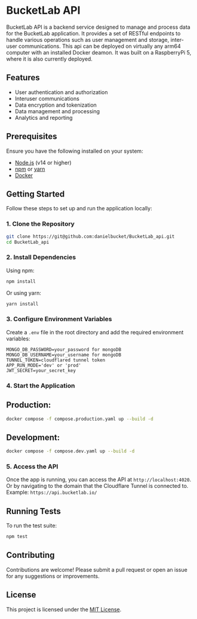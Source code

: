 # BucketLab API

BucketLab API is a backend service designed to manage and process data for the BucketLab application. It provides a set of RESTful endpoints to handle various operations such as user management and storage, inter-user communications.
This api can be deployed on virtually any arm64 computer with an installed Docker deamon.
It was built on a RaspberryPi 5, where it is also currently deployed.

## Features
- User authentication and authorization
- Interuser communications
- Data encryption and tokenization
- Data management and processing
- Analytics and reporting

## Prerequisites
Ensure you have the following installed on your system:
- [Node.js](https://nodejs.org/) (v14 or higher)
- [npm](https://www.npmjs.com/) or [yarn](https://yarnpkg.com/)
- [Docker](https://www.docker.com/)

## Getting Started

Follow these steps to set up and run the application locally:

### 1. Clone the Repository
```bash
git clone https://git@github.com:danielbucket/BucketLab_api.git
cd BucketLab_api
```

### 2. Install Dependencies
Using npm:
```bash
npm install
```
Or using yarn:
```bash
yarn install
```

### 3. Configure Environment Variables
Create a `.env` file in the root directory and add the required environment variables:
```
MONGO_DB_PASSWORD=your_password for mongoDB
MONGO_DB_USERNAME=your_username for mongoDB
TUNNEL_TOKEN=cloudflared tunnel token
APP_RUN_MODE='dev' or 'prod'
JWT_SECRET=your_secret_key
```

### 4. Start the Application

## Production:
```bash
docker compose -f compose.production.yaml up --build -d
```

## Development:
```bash
docker compose -f compose.dev.yaml up --build -d
```

### 5. Access the API
Once the app is running, you can access the API at `http://localhost:4020`.
Or by navigating to the domain that the Cloudflare Tunnel is connected to.
Example: `https://api.bucketlab.io/`

## Running Tests
To run the test suite:
```bash
npm test
```

## Contributing
Contributions are welcome! Please submit a pull request or open an issue for any suggestions or improvements. 

## License
This project is licensed under the [MIT License](LICENSE).